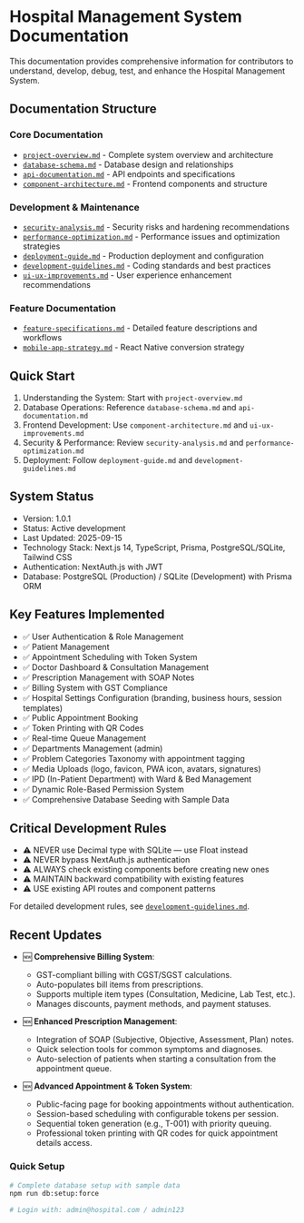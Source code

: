 # Hospital Management System Documentation

This documentation provides comprehensive information for contributors to understand, develop, debug, test, and enhance the Hospital Management System.

## Documentation Structure

### Core Documentation

- [`project-overview.md`](./project-overview.md) - Complete system overview and architecture
- [`database-schema.md`](./database-schema.md) - Database design and relationships
- [`api-documentation.md`](./api-documentation.md) - API endpoints and specifications
- [`component-architecture.md`](./component-architecture.md) - Frontend components and structure

### Development & Maintenance

- [`security-analysis.md`](./security-analysis.md) - Security risks and hardening recommendations
- [`performance-optimization.md`](./performance-optimization.md) - Performance issues and optimization strategies
- [`deployment-guide.md`](./deployment-guide.md) - Production deployment and configuration
- [`development-guidelines.md`](./development-guidelines.md) - Coding standards and best practices
- [`ui-ux-improvements.md`](./ui-ux-improvements.md) - User experience enhancement recommendations

### Feature Documentation

- [`feature-specifications.md`](./feature-specifications.md) - Detailed feature descriptions and workflows
- [`mobile-app-strategy.md`](./mobile-app-strategy.md) - React Native conversion strategy

## Quick Start

1. Understanding the System: Start with `project-overview.md`
2. Database Operations: Reference `database-schema.md` and `api-documentation.md`
3. Frontend Development: Use `component-architecture.md` and `ui-ux-improvements.md`
4. Security & Performance: Review `security-analysis.md` and `performance-optimization.md`
5. Deployment: Follow `deployment-guide.md` and `development-guidelines.md`

## System Status

- Version: 1.0.1
- Status: Active development
- Last Updated: 2025-09-15
- Technology Stack: Next.js 14, TypeScript, Prisma, PostgreSQL/SQLite, Tailwind CSS
- Authentication: NextAuth.js with JWT
- Database: PostgreSQL (Production) / SQLite (Development) with Prisma ORM

## Key Features Implemented

- ✅ User Authentication & Role Management
- ✅ Patient Management
- ✅ Appointment Scheduling with Token System
- ✅ Doctor Dashboard & Consultation Management
- ✅ Prescription Management with SOAP Notes
- ✅ Billing System with GST Compliance
- ✅ Hospital Settings Configuration (branding, business hours, session templates)
- ✅ Public Appointment Booking
- ✅ Token Printing with QR Codes
- ✅ Real-time Queue Management
- ✅ Departments Management (admin)
- ✅ Problem Categories Taxonomy with appointment tagging
- ✅ Media Uploads (logo, favicon, PWA icon, avatars, signatures)
- ✅ IPD (In-Patient Department) with Ward & Bed Management
- ✅ Dynamic Role-Based Permission System
- ✅ Comprehensive Database Seeding with Sample Data

## Critical Development Rules

- ⚠️ NEVER use Decimal type with SQLite — use Float instead
- ⚠️ NEVER bypass NextAuth.js authentication
- ⚠️ ALWAYS check existing components before creating new ones
- ⚠️ MAINTAIN backward compatibility with existing features
- ⚠️ USE existing API routes and component patterns

For detailed development rules, see [`development-guidelines.md`](./development-guidelines.md).

## Recent Updates

- 🆕 **Comprehensive Billing System**: 
  - GST-compliant billing with CGST/SGST calculations.
  - Auto-populates bill items from prescriptions.
  - Supports multiple item types (Consultation, Medicine, Lab Test, etc.).
  - Manages discounts, payment methods, and payment statuses.

- 🆕 **Enhanced Prescription Management**:
  - Integration of SOAP (Subjective, Objective, Assessment, Plan) notes.
  - Quick selection tools for common symptoms and diagnoses.
  - Auto-selection of patients when starting a consultation from the appointment queue.

- 🆕 **Advanced Appointment & Token System**:
  - Public-facing page for booking appointments without authentication.
  - Session-based scheduling with configurable tokens per session.
  - Sequential token generation (e.g., T-001) with priority queuing.
  - Professional token printing with QR codes for quick appointment details access.

### Quick Setup
```bash
# Complete database setup with sample data
npm run db:setup:force

# Login with: admin@hospital.com / admin123
```
